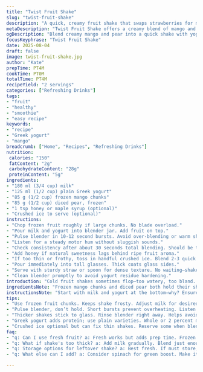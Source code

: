 ```yaml
---
title: "Twist Fruit Shake"
slug: "twist-fruit-shake"
description: "A quick, creamy fruit shake that swaps strawberries for mango and banana for pear. Half milk, half Greek yogurt; adds tang and body. Blend frozen fruit with yogurt and milk until thick but pourable. Serve with crushed ice, skip vanilla ice cream for easy fridge staple use. Visual cue: thick, pale yellow, almost frosting-like liquid. Aroma of ripe mango, cool tang of yogurt. Forget exact time; watch textures and smell. Common snag: watery mix signals too much milk or thawed fruit—add frozen cubes. No nuts, no gluten, no eggs. Simple, reliable, resourceful."
metaDescription: "Twist Fruit Shake offers a creamy blend of mango and pear, delivering tropical flavor without fuss. Quick, easy, nutritious breakfast or snack."
ogDescription: "Blend creamy mango and pear into a quick shake with yogurt and milk. Just three steps to refreshing tropical goodness. Perfect for any time."
focusKeyphrase: "Twist Fruit Shake"
date: 2025-08-04
draft: false
image: twist-fruit-shake.jpg
author: "Kate"
prepTime: PT4M
cookTime: PT0M
totalTime: PT4M
recipeYield: "2 servings"
categories: ["Refreshing Drinks"]
tags:
- "fruit"
- "healthy"
- "smoothie"
- "easy recipe"
keywords:
- "recipe"
- "Greek yogurt"
- "mango"
breadcrumb: ["Home", "Recipes", "Refreshing Drinks"]
nutrition: 
 calories: "150"
 fatContent: "2g"
 carbohydrateContent: "28g"
 proteinContent: "5g"
ingredients:
- "180 ml (3/4 cup) milk"
- "125 ml (1/2 cup) plain Greek yogurt"
- "85 g (1/2 cup) frozen mango chunks"
- "85 g (1/2 cup) diced pear, frozen"
- "1 tsp honey or maple syrup (optional)"
- "Crushed ice to serve (optional)"
instructions:
- "Chop frozen fruit roughly if large chunks. No blade overload."
- "Pour milk and yogurt into blender jar. Add fruit on top."
- "Pulse blender in 10-12 second bursts. Avoid over-blending or warm shake."
- "Listen for a steady motor hum without sluggish sounds."
- "Check consistency after about 30 seconds total blending. Should be thick like milkshake but not clumpy or watery."
- "Add honey if natural sweetness lags behind ripe fruit aroma."
- "If too thin or frothy, toss in handful crushed ice. Blend 2-3 quick bursts max."
- "Pour immediately into tall glasses. Thick coats glass sides."
- "Serve with sturdy straw or spoon for dense texture. No waiting—shake separate, shake tired."
- "Clean blender promptly to avoid yogurt residue hardening."
introduction: "Cold fruit shakes sometimes flop—too watery, too bland. You need heft, brightness, no fuss. Milk alone too thin, vanilla ice cream not always on hand, plus cuts calories. Greek yogurt adds creamy tang and protein power, no eggs or gluten. Mango and pear switch in place of strawberries and banana—adds tropical brightness and less starch. Frozen fruit means you can blend right away, no prep stress. Aroma tells if fruit is ripe enough. Blend texture tells readiness. Not smoothie thickness, not juice thin either. This shake hits balance, fresh without dilute. No mystery or gimmick. Just fruit, dairy, a touch of sweet if needed, crushed ice for airiness if it drags. Rapid, visual choices. For breakfast, snack, or dessert with less sugar and fuss."
ingredientsNote: "Frozen mango chunks and diced pear both hold their shape and sweetness well when blended. Mango brings tropical aroma and sweetness; pear adds mellow smoothness and less starch than banana. Greek yogurt is a fridge staple—thicker than milk and tangy; use plain unsweetened to avoid masking fruit flavor. Milk can be whole or 2%, skip skim to maintain creamy mouthfeel. Optional honey or maple syrup balances natural tartness if fruit isn’t fully ripe or you want extra sweetness. Crushed ice is optional, but key when fruits thaw too much or liquid run over. No vanilla ice cream needed here—easier fridge management and fewer calories too. Allergy-friendly with no nuts, gluten, or eggs."
instructionsNote: "Start with milk and yogurt at the bottom—why? Ensures blades catch liquids first and blend efficiently. Frozen fruit goes on top to avoid blade jams. Pulse in short bursts to monitor texture—too long and blender heats mix or over-aerates. Listen to motor pitch; if slowing or clunking, stop and check quantities or blade condition. The right thickness holds shape on the glass sides, like soft frosting coating. If it’s runny, add ice or switch to less milk next time. Taste mid-blend, add sweetness after base is mixed, not before—sugar can mask fruit aromas if added too soon. Serve immediately; shake loses best texture sitting. Clean blender ASAP with warm water and soap to avoid sticky dried yogurt buildup—prevents tough cleaning later. Avoid smoothing too thick—keeps shake drinkable. Use sturdy straw for dense liquid or spoon if too thick."
tips:
- "Use frozen fruit chunks. Keeps shake frosty. Adjust milk for desired thickness. Add ice if mixture feels too thin. Blend only till thick. Watch consistency closely. Remember texture, not time. Each blend a visual cue."
- "Pulse blender, don’t hold. Short bursts prevent overheating. Listen for motor sound. Steady hum means all good; sluggish noise signals a problem. Check for chunks. Sweetness might lag; add honey at the end for balance."
- "Thicker shakes stick to glass. Rinse blender right away. Helps avoid hard yogurt residue later. Warm water works faster with soap. Avoid leaving mix to harden; becomes tougher to clean."
- "Greek yogurt adds protein; use plain varieties. Whole or 2 percent milk recommended. Skim won’t give that caramel creaminess. Honey or maple optional based on fruit ripeness. Adjust sweetness after initial blend."
- "Crushed ice optional but can fix thin shakes. Reserve some when blending. Just pulses to incorporate—don’t overpower. Pour immediately for best texture; separate shakes lose that fresh feel quickly. Serve with sturdy straw."
faq:
- "q: Can I use fresh fruit? a: Fresh works but adds prep time. Frozen doesn’t need thawing. Keep flavor consistent; avoid mushy fresh pieces."
- "q: What if shake's too thick? a: Add milk gradually. Blend just enough, not overdo. Texture matters; thick needs tweaking but not too thin; find balance."
- "q: Storage options for leftover shake? a: Best fresh. If must store, use fridge; blend again before serving. Separate too long, loses texture."
- "q: What else can I add? a: Consider spinach for green boost. Make it a meal with protein powder. Adjust to tastes and dietary needs. Simple adjustments work."

---
```

